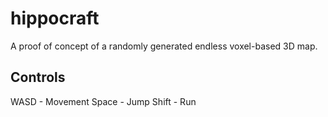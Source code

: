 # hippocraft

A proof of concept of a randomly generated endless voxel-based 3D map.

## Controls
WASD  - Movement
Space - Jump
Shift - Run
